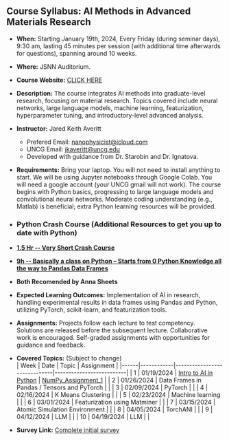 ## Course Syllabus: AI Methods in Advanced Materials Research

- **When:** Starting January 19th, 2024, Every Friday (during seminar days), 9:30 am, lasting 45 minutes per session (with additional time afterwards for questions), spanning around 10 weeks.

- **Where:** JSNN Auditorium.

- **Course Website:** [CLICK HERE](https://github.com/JaredKeithAveritt/AI_methods_in_advanced_materials_research/)

- **Description:** The course integrates AI methods into graduate-level research, focusing on material research. Topics covered include neural networks, large language models, machine learning, featurization, hyperparameter tuning, and introductory-level advanced analysis.

- **Instructor:** Jared Keith Averitt
  - Prefered Email: nanophysicist@icloud.com
  - UNCG Email: jkaveritt@uncg.edu 
  - Developed with guidance from Dr. Starobin and Dr. Ignatova.

- **Requirements:** Bring your laptop. You will not need to install anything to start. We will be using Jupyter notebooks through Google Colab. You will need a google account (your UNCG gmail will not work). The course begins with Python basics, progressing to large language models and convolutional neural networks. Moderate coding understanding (e.g., Matlab) is beneficial; extra Python learning resources will be provided.

- ### Python Crash Course (Additional Resources to get you up to date with Python)
- **[1.5 Hr -- Very Short Crash Course](https://youtu.be/JJmcL1N2KQs?si=V4ooqkGjR3quSa3o)**
- **[9h -- Basically a class on Python – Starts from 0 Python Knowledge all the way to Pandas Data Frames](https://www.youtube.com/watch?v=GPVsHOlRBBI)**
- **Both Recomended by Anna Sheets**

- **Expected Learning Outcomes:** Implementation of AI in research, handling experimental results in data frames using Pandas and Python, utilizing PyTorch, scikit-learn, and featurization tools.

- **Assignments:** Projects follow each lecture to test competency. Solutions are released before the subsequent lecture. Collaborative work is encouraged. Self-graded assignments with opportunities for guidance and feedback.

- **Covered Topics:** (Subject to change)  
  | Week | Date       | Topic                        | Assignment               |
  |------|------------|------------------------------|--------------------------|
  | 1    | 01/19/2024 | [Intro to AI in Python](https://github.com/JaredKeithAveritt/AI_methods_in_advanced_materials_research/tree/main/week_1)        |      [NumPy_Assignment_1](https://github.com/JaredKeithAveritt/AI_methods_in_advanced_materials_research/tree/main/week_1/Exploring_NumPy_Assignment_1.md)            |
  | 2    | 01/26/2024 | Data Frames in Pandas / Tensors and PyTorch      |                          |
  | 3    | 02/09/2024 | PyTorch                      |                          |
  | 4    | 02/16/2024 | K Means Clustering           |                          |
  | 5    | 02/23/2024 | Machine learning             |                          |
  | 6    | 03/01/2024 | Featurization using Matminer  |                          |
  | 7    | 03/15/2024 | Atomic Simulation Environment |                          |
  | 8    | 04/05/2024 | TorchANI                     |                          |
  | 9    | 04/12/2024 | LLM                          |                          |
  | 10   | 04/19/2024 | LLM                          |                          |

- **Survey Link:** [Complete initial survey](https://forms.gle/XqTftcTnfcGHet6U6)
